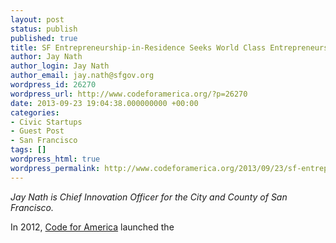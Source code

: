 ```yaml
---
layout: post
status: publish
published: true
title: SF Entrepreneurship-in-Residence Seeks World Class Entrepreneurs
author: Jay Nath
author_login: Jay Nath
author_email: jay.nath@sfgov.org
wordpress_id: 26270
wordpress_url: http://www.codeforamerica.org/?p=26270
date: 2013-09-23 19:04:38.000000000 +00:00
categories:
- Civic Startups
- Guest Post
- San Francisco
tags: []
wordpress_html: true
wordpress_permalink: http://www.codeforamerica.org/2013/09/23/sf-entrepreneurship-in-residence-seeks-world-class-entrepreneurs/
---
```


<p><em>Jay Nath is Chief Innovation Officer for the City and County of San Francisco.</em></p>
<p>In 2012, <a href="http://www.codeforamerica.org">Code for America</a> launched the </p>